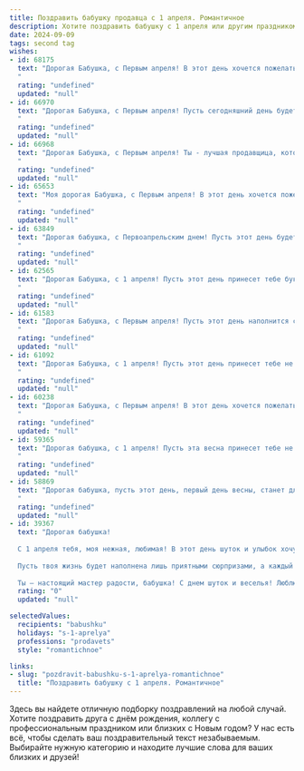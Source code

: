 ```yaml
---
title: Поздравить бабушку продавца с 1 апреля. Романтичное
description: Хотите поздравить бабушку с 1 апреля или другим праздником? Наш ИИ создаст незабываемое поздравление, а вы обязательно выделитесь среди других.  
date: 2024-09-09
tags: second tag
wishes:
- id: 68175
  text: "Дорогая Бабушка, с Первым апреля! В этот день хочется пожелать тебе, чтобы твоя жизнь была полна весеннего тепла, радостных мгновений и, конечно же, удачных продаж. Пусть каждый день твоей работы будет наполнен улыбками благодарных покупателей, а твой шарм и обаяние всегда будут привлекать к тебе удачу!
  "
  rating: "undefined"
  updated: "null"
- id: 66970
  text: "Дорогая Бабушка, с Первым апреля! Пусть сегодняшний день будет полон радости и весеннего тепла, как те цветы, что ты так умело продаешь. Твоя доброта и улыбка - самые ценные \"товары\" на свете! Желаю тебе крепкого здоровья, чтобы ты всегда оставалась бодрой и активной, и чтобы твои годы были наполнены счастьем и любовью!
  "
  rating: "undefined"
  updated: "null"
- id: 66968
  text: "Дорогая Бабушка, с Первым апреля! Ты - лучшая продавщица, которая всегда знает, как очаровать покупателей своей добротой и лучезарной улыбкой. Пусть каждый день приносит тебе радость и новых, приятных знакомств. Желаю тебе весны в душе и любви в сердце!
  "
  rating: "undefined"
  updated: "null"
- id: 65653
  text: "Моя дорогая Бабушка, с Первым апреля! В этот день хочется пожелать тебе, чтобы твоя жизнь была такой же яркой и красочной, как твои лучшие товары. Пусть каждый день будет наполнен улыбками, а покупатели приходят к тебе с радостью и благодарностью. Ты - настоящая волшебница, которая умеет находить для каждого то, что нужно, и дарить людям счастье.
  "
  rating: "undefined"
  updated: "null"
- id: 63849
  text: "Дорогая бабушка, с Первоапрельским днем! Пусть этот день будет полон улыбок, как яркие весенние цветы, а душа твоя, как и твой талант продавца, всегда будет сиять добротой и очарованием!  💖
  "
  rating: "undefined"
  updated: "null"
- id: 62565
  text: "Дорогая Бабушка, с 1 апреля! Пусть этот день принесет тебе букет ярких эмоций, как самые красивые цветы, которые ты когда-то продавала в своем магазине. Пусть твоя жизнь будет полна любви, как самые сладкие конфеты, которые ты всегда предлагала своим покупателям. Счастья тебе, моя милая Бабушка!
  "
  rating: "undefined"
  updated: "null"
- id: 61583
  text: "Дорогая Бабушка, с Первым апреля! Пусть этот день наполнится солнцем и теплом, а твоя душа - радостью и вдохновением. Твой талант и мастерство продавца всегда завораживали, ты умеешь дарить людям не только товар, но и улыбку, хорошее настроение. Пусть твоя жизнь будет полна ярких моментов и приятных сюрпризов, а  каждая новая весна приносит тебе нежность, красоту и безграничную любовь!
  "
  rating: "undefined"
  updated: "null"
- id: 61092
  text: "Дорогая Бабушка, с 1 апреля! Пусть этот день принесет тебе не только улыбки и веселье, но и приятные сюрпризы, словно волшебные товары на твоём любимом прилавке. Пусть каждый день будет наполнен теплом, любовью и радостью, как свежий хлеб, который ты с такой любовью продавала.
  "
  rating: "undefined"
  updated: "null"
- id: 60238
  text: "Дорогая Бабушка, с Первым апреля! В этот день хочется пожелать Вам весеннего настроения, как распускающиеся цветы, и чтобы жизнь Ваша была такой же яркой и красочной, как витрина Вашего любимого магазина. Пусть каждый день будет наполнен радостью, как удачная сделка, а любовь и забота окружающих согревают Вас, словно теплый солнечный луч.
  "
  rating: "undefined"
  updated: "null"
- id: 59365
  text: "Дорогая бабушка, с 1 апреля! Пусть эта весна принесет тебе не только тепло и солнышко, но и море любви, радости и, конечно же, удачных продаж в твоем любимом магазине. Ты - настоящая волшебница, которая умеет находить для каждого покупателя что-то особенное, как будто читаешь их мысли! Пусть твоя доброта и очарование всегда согревают сердца покупателей и делают каждый день ярким и особенным.
  "
  rating: "undefined"
  updated: "null"
- id: 58869
  text: "Дорогая бабушка, пусть этот день, первый день весны, станет для тебя началом новой, светлой главы в жизни! Пусть твоя торговля цветет, как весенние цветы, а покупатели радуют тебя своими улыбками, как солнечные лучи. С 1 апреля!
  "
  rating: "undefined"
  updated: "null"
- id: 39367
  text: "Дорогая бабушка!
  
  С 1 апреля тебя, моя нежная, любимая! В этот день шуток и улыбок хочу сказать, как ты важна для меня. Ты, как искренний продавец счастья, всегда умела дарить радость и тепло своим близким.
  
  Пусть твоя жизнь будет наполнена лишь приятными сюрпризами, а каждый день приносит умиление и свет, словно яркие весенние цветы. Желаю тебе, чтобы смех и счастье никогда не покидали твой дом, а каждый момент был бы полон любви и гармонии.
  
  Ты — настоящий мастер радости, бабушка! С днем шуток и веселья! Люблю тебя безмерно!"
  rating: "0"
  updated: "null"

selectedValues:
  recipients: "babushku"
  holidays: "s-1-aprelya"
  professions: "prodavets"
  style: "romantichnoe"

links:
- slug: "pozdravit-babushku-s-1-aprelya-romantichnoe"
  title: "Поздравить бабушку с 1 апреля. Романтичное"
---
```


Здесь вы найдете отличную подборку поздравлений на любой случай. 
Хотите поздравить друга с днём рождения, коллегу с профессиональным праздником или близких с Новым годом? У нас есть всё, чтобы сделать ваш поздравительный текст незабываемым. Выбирайте нужную категорию и находите лучшие слова для ваших близких и друзей!

